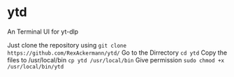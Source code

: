 # ytd
An Terminal UI for yt-dlp





Just clone the repository using
                           ```
                           git clone https://github.com/RexAckermann/ytd/
                           ```
Go to the Dirrectory
                           ```
                           cd ytd
                           ```
Copy the files to /usr/local/bin
                           ```
                           cp ytd /usr/local/bin
                           ```
Give permission
                           ```
                           sudo chmod +x /usr/local/bin/ytd
                           ```
